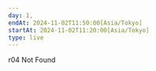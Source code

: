```yaml
---
day: 1,
endAt: 2024-11-02T11:50:00[Asia/Tokyo]
startAt: 2024-11-02T11:20:00[Asia/Tokyo]
type: live
---
```


r04 Not Found
